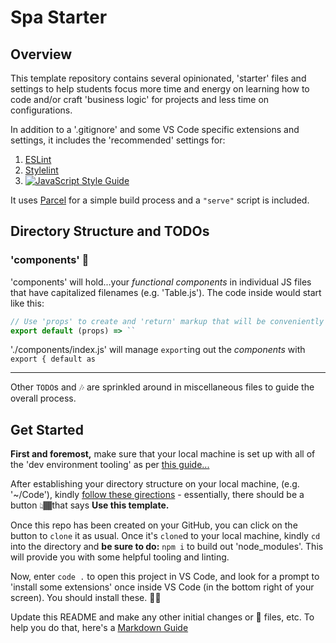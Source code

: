 # Spa Starter

## Overview

This template repository contains several opinionated, 'starter' files and settings to help students focus more time and energy on learning how to code and/or craft 'business logic' for projects and less time on configurations.

In addition to a '.gitignore' and some VS Code specific extensions and settings, it includes the 'recommended' settings for:

1. [ESLint](eslint.org)
2. [Stylelint](stylelint.io)
3. [![JavaScript Style Guide](https://cdn.rawgit.com/standard/standard/master/badge.svg)](https://github.com/standard/standard)

It uses [Parcel](https://parceljs.org/) for a simple build process and a `"serve"` script is included.

## Directory Structure and TODOs

### 'components' 📁

'components' will hold...your _functional components_ in individual JS files that have capitalized filenames (e.g. 'Table.js'). The code inside would start like this:

```js
// Use 'props' to create and 'return' markup that will be conveniently wrapped in TEMPLATE LITERALS.
export default (props) => ``
```

'./components/index.js' will manage `export`ing out the _components_ with `export { default as`

---

Other `TODO`s and 🎶 are sprinkled around in miscellaneous files to guide the overall process.

## Get Started

**First and foremost,** make sure that your local machine is set up with all of the 'dev environment tooling' as per [this guide...](https://www.notion.so/codefinity/Setting-up-a-Local-Dev-Environment-for-JS-02a4e9f4a30043d3a8e7d109be3448f4)

After establishing your directory structure on your local machine, (e.g. '~/Code'), kindly [follow these girections](https://help.github.com/en/github/creating-cloning-and-archiving-repositories/creating-a-repository-from-a-template) - essentially, there should be a button 👆🏾that says **Use this template.**

Once this repo has been created on your GitHub, you can click on the button to `clone` it as usual. Once it's `clone`d to your local machine, kindly `cd` into the directory and **be sure to do:** `npm i` to build out 'node_modules'. This will provide you with some helpful tooling and linting.

Now, enter `code .` to open this project in VS Code, and look for a prompt to 'install some extensions' once inside VS Code (in the bottom right of your screen). You should install these. 👍🏾

Update this README and make any other initial changes or 🌱 files, etc. To help you do that, here's a [Markdown Guide](https://www.notion.so/codefinity/MarkDown-Guide-3c7aecdc1327437e9785cb9c1d277f42)
